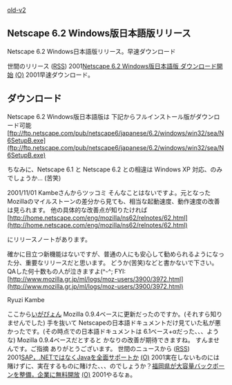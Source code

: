 [old-v2](ig011031-orig.html)

## Netscape 6.2 Windows版日本語版リリース

Netscape 6.2 Windows日本語版リリース。早速ダウンロード




 


世間のリリース ([RSS](ig011031-release.xml)) 2001[Netscape 6.2 Windows版日本語版 ダウンロード開始](http://home.netscape.com/ja/browsers/6/) [(O)](http://home.netscape.com/ja/browsers/6/) 2001早速ダウンロード。

## ダウンロード

Netscape 6.2 Windows版日本語版は 下記からフルインストール版がダウンロード可能
  [ftp://ftp.netscape.com/pub/netscape6/japanese/6.2/windows/win32/sea/N6SetupB.exe](ftp://ftp.netscape.com/pub/netscape6/japanese/6.2/windows/win32/sea/N6SetupB.exe)


ちなみに、Netscape 6.1 と Netscape 6.2 との相違は Windows XP 対応、のみでしょうか…
(苦笑)


2001/11/01 Kambeさんからツッコミ
そんなことはないですよ。元となったMozillaのマイルストーンの差分から見ても、相当な起動速度、動作速度の改善は見られます。
他の具体的な改善点が知りたければ
[http://home.netscape.com/eng/mozilla/ns62/relnotes/62.html](http://home.netscape.com/eng/mozilla/ns62/relnotes/62.html)


にリリースノートがあります。

確かに目立つ新機能はないですが、普通の人にも安心して勧められるようになった分、重要なリリースだと思います。
どうか(苦笑)などと書かないで下さい。QAした何十数もの人が泣きますよ(^-^;
FYI:
  [http://www.mozilla.gr.jp/ml/logs/moz-users/3900/3972.html](http://www.mozilla.gr.jp/ml/logs/moz-users/3900/3972.html)


Ryuzi Kambe

ここから[いがぴょん](http://www.igapyon.jp/igapyon/diary/memo/memoigapyon.html)
Mozilla 0.9.4ベースに更新だったのですか。(それすら知りませんでした)
手を抜いて Netscapeの日本語ドキュメントだけ見ていた私が悪かったです。(その時点での日本語ドキュメントは
6.1ベース+αだった、、、ような)
Mozilla 0.9.4ベースだとすると かなりの改善が期待できますね。
すんませんです。ご指摘 ありがとうございます。
世間のニュースから ([RSS](ig011031-news.xml)) 2001[SAP，.NETではなくJavaを全面サポートか](http://www.zdnet.co.jp/news/0110/31/b_1030_06.html) [(O)](http://www.zdnet.co.jp/news/0110/31/b_1030_06.html) 2001実在しないものには賭けずに、実在するものに賭けた、、、のでしょうか？[福岡県が大容量バックボーンを整備，企業に無料開放](http://www.zdnet.co.jp/news/bursts/0110/31/fgh.html) [(O)](http://www.zdnet.co.jp/news/bursts/0110/31/fgh.html) 2001やるなぁ。